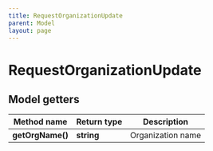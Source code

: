 ```yaml
---
title: RequestOrganizationUpdate
parent: Model
layout: page
---
```


# RequestOrganizationUpdate

## Model getters

Method name | Return type | Description
------------ | ------------- | -------------
**getOrgName()** | **string** | Organization name

